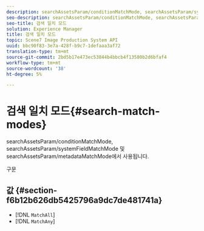 ```yaml
---
description: searchAssetsParam/conditionMatchMode, searchAssetsParam/systemFieldMatchMode 및 searchAssetsParam/metadataMatchMode에서 사용됩니다.
seo-description: searchAssetsParam/conditionMatchMode, searchAssetsParam/systemFieldMatchMode 및 searchAssetsParam/metadataMatchMode에서 사용됩니다.
seo-title: 검색 일치 모드
solution: Experience Manager
title: 검색 일치 모드
topic: Scene7 Image Production System API
uuid: bbc90f83-3e7a-428f-b9c7-1defaaa3af72
translation-type: tm+mt
source-git-commit: 2bd5b17e473ec53844b4bbcb4f13580b2d6bfaf4
workflow-type: tm+mt
source-wordcount: '38'
ht-degree: 5%

---
```



# 검색 일치 모드{#search-match-modes}

searchAssetsParam/conditionMatchMode, searchAssetsParam/systemFieldMatchMode 및 searchAssetsParam/metadataMatchMode에서 사용됩니다.

구문

## 값 {#section-f6b12b626db5425796a9dc7de481741a}

* [!DNL `MatchAll`]
* [!DNL `MatchAny`]

